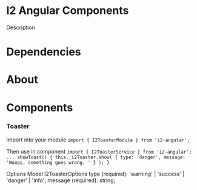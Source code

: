 # I2 Angular Components
Description

# Dependencies

# About

# Components

### Toaster
Import into your module
`
import { I2ToasterModule } from 'i2-angular';
`

Then use in component
`
import { I2ToasterService } from 'i2-angular';
...
showToast() {
    this._i2Toaster.show(
      {
        type: 'danger',
        message: 'Woops, something goes wrong. '
      }
    );
  }
`

Options
Model I2ToasterOptions
type (required): 'warning' | 'success' | 'danger' | 'info';
message (required): string;
